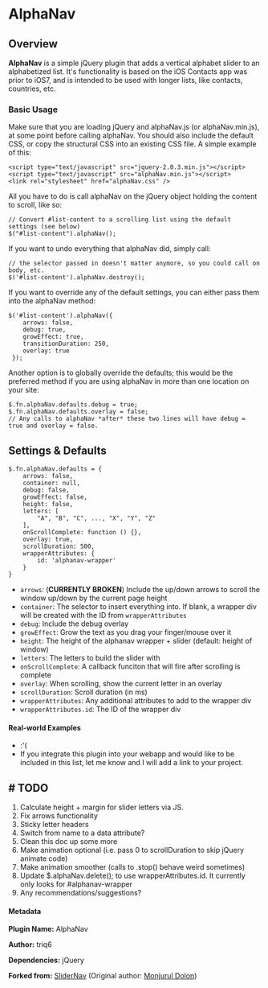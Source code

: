 # AlphaNav
## Overview
**AlphaNav** is a simple jQuery plugin that adds a vertical alphabet slider to an alphabetized list. It's functionality is based on the iOS Contacts app was prior to iOS7, and is intended to be used with longer lists, like contacts, countries, etc.

### Basic Usage
Make sure that you are loading jQuery and alphaNav.js (or alphaNav.min.js), at some point before calling alphaNav. You should also include the default CSS, or copy the structural CSS into an existing CSS file. A simple example of this:
    
    <script type="text/javascript" src="jquery-2.0.3.min.js"></script>
    <script type="text/javascript" src="alphaNav.min.js"></script>
    <link rel="stylesheet" href="alphaNav.css" />

All you have to do is call alphaNav on the jQuery object holding the content to scroll, like so:

	// Convert #list-content to a scrolling list using the default settings (see below)
	$("#list-content").alphaNav();

If you want to undo everything that alphaNav did, simply call:

	// the selector passed in doesn't matter anymore, so you could call on body, etc.
	$('#list-content').alphaNav.destroy();
	
If you want to override any of the default settings, you can either pass them into the alphaNav method:

    $('#list-content').alphaNav({
        arrows: false,
        debug: true,
        growEffect: true,
        transitionDuration: 250,
        overlay: true
     });
 
Another option is to globally override the defaults; this would be the preferred method if you are using alphaNav in more than one location on your site:

    $.fn.alphaNav.defaults.debug = true;
    $.fn.alphaNav.defaults.overlay = false;
	// Any calls to alphaNav *after* these two lines will have debug = true and overlay = false.
	
## Settings & Defaults
	$.fn.alphaNav.defaults = {
        arrows: false,
	    container: null,
	    debug: false,
	    growEffect: false,
	    height: false,
	    letters: [
	        "A", "B", "C", ..., "X", "Y", "Z"
	    ],
	    onScrollComplete: function () {},
	    overlay: true,
	    scrollDuration: 500,
	    wrapperAttributes: {
	        id: 'alphanav-wrapper'
	    }
	}
 * `arrows`: (__CURRENTLY BROKEN__) Include the up/down arrows to scroll the window up/down by the current page height
 * `container`: The selector to insert everything into. If blank, a wrapper div will be created with the ID from `wrapperAttributes`
 * `debug`: Include the debug overlay
 * `growEffect`: Grow the text as you drag your finger/mouse over it
 * `height`: The height of the alphanav wrapper + slider (default: height of window)
 * `letters`: The letters to build the slider with
 * `onScrollComplete`: A callback funciton that will fire after scrolling is complete
 * `overlay`: When scrolling, show the current letter in an overlay
 * `scrollDuration`: Scroll duration (in ms)
 * `wrapperAttributes`: Any additional attributes to add to the wrapper div
 * `wrapperAttributes.id`: The ID of the wrapper div

#### Real-world Examples
 * :'(
 * If you integrate this plugin into your webapp and would like to be included in this list, let me know and I will add a link to your project.

## # TODO # 
 1. Calculate height + margin for slider letters via JS.
 1. Fix arrows functionality
 1. Sticky letter headers
 1. Switch from name to a data attribute?
 1. Clean this doc up some more
 1. Make animation optional (i.e. pass 0 to scrollDuration to skip jQuery animate code)
 1. Make animation smoother (calls to .stop() behave weird sometimes)
 1. Update $.alphaNav.delete(); to use wrapperAttributes.id. It currently only looks for #alphanav-wrapper
 1. Any recommendations/suggestions?
 
#### Metadata
**Plugin Name:** AlphaNav

**Author:** triq6

**Dependencies:** jQuery

**Forked from:** [SliderNav](https://github.com/DevGrow/SliderNav) (Original author: [Monjurul Dolon](http://mdolon.com/))